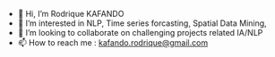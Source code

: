 - 👋 Hi, I’m Rodrique KAFANDO
- 👀 I’m interested in NLP, Time series forcasting, Spatial Data Mining,
- 💞️ I’m looking to collaborate on challenging projects related IA/NLP
- 📫 How to reach me : kafando.rodrique@gmail.com

<!---
rdius/rdius is a ✨ special ✨ repository because its `README.md` (this file) appears on your GitHub profile.
You can click the Preview link to take a look at your changes.
--->
